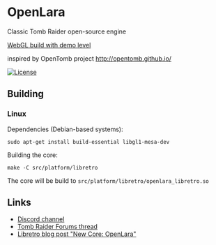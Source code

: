 # OpenLara
Classic Tomb Raider open-source engine

[WebGL build with demo level](http://xproger.info/projects/OpenLara/)

inspired by OpenTomb project http://opentomb.github.io/

[![License](https://img.shields.io/badge/License-BSD%202--Clause-orange.svg)](https://opensource.org/licenses/BSD-2-Clause)  

## Building

### Linux

Dependencies (Debian-based systems):
```
sudo apt-get install build-essential libgl1-mesa-dev
```

Building the core:
```
make -C src/platform/libretro 
```

The core will be build to `src/platform/libretro/openlara_libretro.so`

## Links
* [Discord channel](https://discord.gg/EF8JaQB)
* [Tomb Raider Forums thread](http://www.tombraiderforums.com/showthread.php?t=216618)
* [Libretro blog post "New Core: OpenLara"](https://www.libretro.com/index.php/new-core-openlara-windowslinux/)
